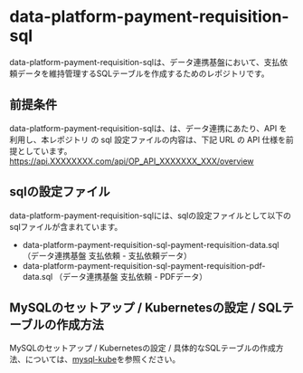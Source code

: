 # data-platform-payment-requisition-sql 
data-platform-payment-requisition-sqlは、データ連携基盤において、支払依頼データを維持管理するSQLテーブルを作成するためのレポジトリです。  


## 前提条件  
data-platform-payment-requisition-sqlは、は、データ連携にあたり、API を利用し、本レポジトリ の sql 設定ファイルの内容は、下記 URL の API 仕様を前提としています。  
https://api.XXXXXXXX.com/api/OP_API_XXXXXXX_XXX/overview  

## sqlの設定ファイル
data-platform-payment-requisition-sqlには、sqlの設定ファイルとして以下のsqlファイルが含まれています。

* data-platform-payment-requisition-sql-payment-requisition-data.sql （データ連携基盤 支払依頼 - 支払依頼データ）
* data-platform-payment-requisition-sql-payment-requisition-pdf-data.sql （データ連携基盤 支払依頼 - PDFデータ）

## MySQLのセットアップ / Kubernetesの設定 / SQLテーブルの作成方法
MySQLのセットアップ / Kubernetesの設定 / 具体的なSQLテーブルの作成方法、については、[mysql-kube](https://github.com/latonaio/mysql-kube)を参照ください。
